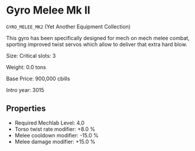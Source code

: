 # Gyro Melee Mk II

`GYRO_MELEE_MK2` (Yet Another Equipment Collection)

This gyro has been specifically designed for mech on mech melee combat, sporting improved twist servos which allow to deliver that extra hard blow.

Size: Critical slots: 3

Weight: 0.0 tons

Base Price: 900,000 cbills

Intro year: 3015

## Properties
* Required Mechlab Level: 4.0 
* Torso twist rate modifier: +8.0 %
* Melee cooldown modifier: -15.0 %
* Melee damage modifier: +15.0 %
